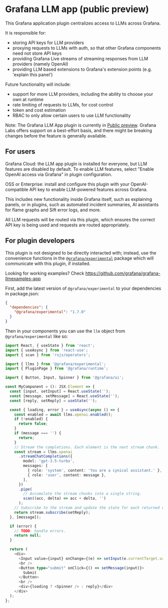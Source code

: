 # Grafana LLM app (public preview)

This Grafana application plugin centralizes access to LLMs across Grafana.

It is responsible for:

- storing API keys for LLM providers
- proxying requests to LLMs with auth, so that other Grafana components need not store API keys
- providing Grafana Live streams of streaming responses from LLM providers (namely OpenAI)
- providing LLM based extensions to Grafana's extension points (e.g. 'explain this panel')

Future functionality will include:

- support for more LLM providers, including the ability to choose your own at runtime
- rate limiting of requests to LLMs, for cost control
- token and cost estimation
- RBAC to only allow certain users to use LLM functionality

Note: The Grafana LLM App plugin is currently in [Public preview](https://grafana.com/docs/release-life-cycle/). Grafana Labs offers support on a best-effort basis, and there might be breaking changes before the feature is generally available.

## For users

Grafana Cloud: the LLM app plugin is installed for everyone, but LLM features are disabled by default. To enable LLM features, select "Enable OpenAI access via Grafana" in plugin configuration.

OSS or Enterprise: install and configure this plugin with your OpenAI-compatible API key to enable LLM-powered features across Grafana.

This includes new functionality inside Grafana itself, such as explaining panels, or in plugins,
such as automated incident summaries, AI assistants for flame graphs and Sift error logs, and more.

All LLM requests will be routed via this plugin, which ensures the correct API key is being
used and requests are routed appropriately.

## For plugin developers

This plugin is not designed to be directly interacted with; instead, use the convenience functions
in the [`@grafana/experimental`](https://www.npmjs.com/package/@grafana/experimental)
package which will communicate with this plugin, if installed.

Looking for working examples? Check https://github.com/grafana/grafana-llmexamples-app

First, add the latest version of `@grafana/experimental` to your dependencies in package.json:

```json
{
  "dependencies": {
    "@grafana/experimental": "1.7.0"
  }
}
```

Then in your components you can use the `llm` object from `@grafana/experimental` like so:

```typescript
import React, { useState } from 'react';
import { useAsync } from 'react-use';
import { scan } from 'rxjs/operators';

import { llms } from '@grafana/experimental';
import { PluginPage } from '@grafana/runtime';

import { Button, Input, Spinner } from '@grafana/ui';

const MyComponent = (): JSX.Element => {
  const [input, setInput] = React.useState('');
  const [message, setMessage] = React.useState('');
  const [reply, setReply] = useState('');

  const { loading, error } = useAsync(async () => {
    const enabled = await llms.openai.enabled();
    if (!enabled) {
      return false;
    }
    if (message === '') {
      return;
    }
    // Stream the completions. Each element is the next stream chunk.
    const stream = llms.openai
      .streamChatCompletions({
        model: 'gpt-3.5-turbo',
        messages: [
          { role: 'system', content: 'You are a cynical assistant.' },
          { role: 'user', content: message },
        ],
      })
      .pipe(
        // Accumulate the stream chunks into a single string.
        scan((acc, delta) => acc + delta, '')
      );
    // Subscribe to the stream and update the state for each returned value.
    return stream.subscribe(setReply);
  }, [message]);

  if (error) {
    // TODO: handle errors.
    return null;
  }

  return (
    <div>
      <Input value={input} onChange={(e) => setInput(e.currentTarget.value)} placeholder="Enter a message" />
      <br />
      <Button type="submit" onClick={() => setMessage(input)}>
        Submit
      </Button>
      <br />
      <div>{loading ? <Spinner /> : reply}</div>
    </div>
  );
};
```
